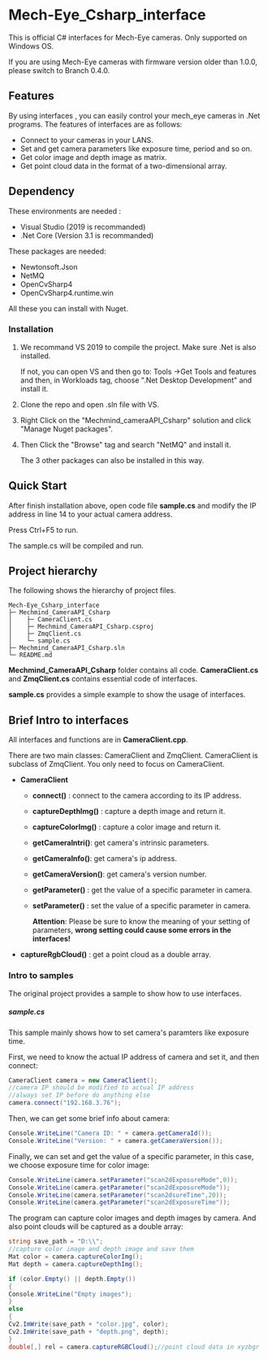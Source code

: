 # Mech-Eye_Csharp_interface


This is official C# interfaces for Mech-Eye cameras. Only supported on Windows OS.

If you are using Mech-Eye cameras with firmware version older than 1.0.0, please switch to Branch 0.4.0.

## Features

By using interfaces , you can easily control your mech_eye cameras in .Net programs. The features of interfaces are as follows:

* Connect to your cameras in your LANS.
* Set and get camera parameters like exposure time, period and so on.
* Get color image and depth image as matrix.
* Get point cloud data in the format of a two-dimensional array.

## Dependency

These environments are needed :

* Visual Studio (2019 is recommanded)
* .Net Core (Version 3.1 is recommanded)

These packages are needed:

* Newtonsoft.Json
* NetMQ
* OpenCvSharp4 
* OpenCvSharp4.runtime.win

All these you can install with Nuget.

### Installation

1. We recommand VS 2019 to compile the project. Make sure .Net is also installed.

   If not, you can open VS and then go to: Tools ->Get Tools and features and then, in Workloads tag, choose ".Net Desktop Development" and install it.

2. Clone the repo and open .sln file with VS.

3. Right CIick on the "Mechmind_cameraAPI_Csharp" solution and click "Manage Nuget packages".

4. Then Click the "Browse" tag and search "NetMQ" and install it.

   The 3 other packages can also be installed in this way.

## Quick Start

After finish installation above, open code file **sample.cs** and modify the IP address in line 14 to your actual camera address.

Press Ctrl+F5 to run.

The sample.cs will be compiled and run. 

## Project hierarchy

The following shows the hierarchy of project files.

```
Mech-Eye_Csharp_interface
├─ Mechmind_CameraAPI_Csharp
│    ├─ CameraClient.cs
│    ├─ Mechmind_CameraAPI_Csharp.csproj
│    ├─ ZmqClient.cs
│    └─ sample.cs
├─ Mechmind_CameraAPI_Csharp.sln
└─ README.md
```

**Mechmind_CameraAPI_Csharp**  folder contains all code. **CameraClient.cs** and **ZmqClient.cs** contains essential code of interfaces. 

**sample.cs** provides a simple example to show the usage of interfaces.

## Brief Intro to interfaces

All interfaces and functions are in  **CameraClient.cpp**.

There are two main classes: CameraClient and ZmqClient. CameraClient is subclass of ZmqClient. You only need to focus on CameraClient.

* **CameraClient**

  * **connect()** : connect to the camera according to its IP address.

  * **captureDepthImg()** : capture a depth image and return it.

  * **captureColorImg()** : capture a color image and return it.

  * **getCameraIntri()**: get camera's intrinsic parameters.

  * **getCameraInfo()**: get camera's ip address.

  * **getCameraVersion()**: get camera's version number.

  * **getParameter()** : get the value of a specific parameter in camera. 

  * **setParameter()** : set the value of a specific parameter in camera.

    **Attention**: Please be sure to know the meaning of your setting of parameters, **wrong setting could cause some errors in the interfaces!**
* **captureRgbCloud()** : get a point cloud as a double array.


### Intro to samples

The original project provides a sample to show how to use interfaces.

##### sample.cs

This sample mainly shows how to set camera's paramters like exposure time.

First, we need to know the actual IP address of camera and set it, and then connect:

```c#
CameraClient camera = new CameraClient();
//camera IP should be modified to actual IP address
//always set IP before do anything else
camera.connect("192.168.3.76");
```

Then, we can get some brief info about camera:

```c#
Console.WriteLine("Camera ID: " + camera.getCameraId());
Console.WriteLine("Version: " + camera.getCameraVersion());
```

Finally, we can set and get the value of a specific parameter, in this case, we choose exposure time for color image:

```c#
Console.WriteLine(camera.setParameter("scan2dExposureMode",0)); 
Console.WriteLine(camera.getParameter("scan2dExposureMode"));
Console.WriteLine(camera.setParameter("scan2dsureTime",20)); 
Console.WriteLine(camera.getParameter("scan2dExposureTime"));
```

The program can capture color images and depth images by camera. And also point clouds will be captured as a double array:

```c#
string save_path = "D:\\";
//capture color image and depth image and save them
Mat color = camera.captureColorImg();
Mat depth = camera.captureDepthImg();

if (color.Empty() || depth.Empty())
{
Console.WriteLine("Empty images");
}
else
{
Cv2.ImWrite(save_path + "color.jpg", color);
Cv2.ImWrite(save_path + "depth.png", depth);
}
double[,] rel = camera.captureRGBCloud();//point cloud data in xyzbgr

```

